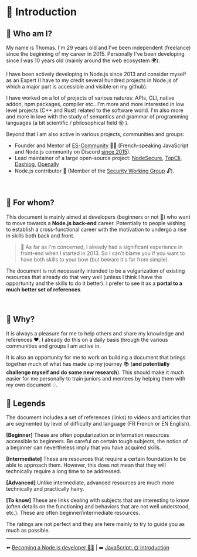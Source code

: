 # 👋 Introduction

## 👀 Who am I?

My name is Thomas. I'm 29 years old and I've been independent (freelance) since the beginning of my career in 2015. Personally I've been developing since I was 10 years old (mainly around the web ecosystem 🌍).

I have been actively developing in Node.js since 2013 and consider myself as an Expert (I have to my credit several hundred projects in Node.js of which a major part is accessible and visible on my github).

I have worked on a lot of projects of various natures: APIs, CLI, native addon, npm packages, compiler etc.. I'm more and more interested in low level projects (C++ and Rust) related to the software world. I'm also more and more in love with the study of semantics and grammar of programming languages (a bit scientific / philosophical field 😵 ).

Beyond that I am also active in various projects, communities and groups:

- Founder and Mentor of [ES-Community](https://github.com/ES-Community) 💪🚀 (French-speaking JavaScript and Node.js community on Discord [since 2015](https://dev.to/fraxken/communaute-javascript-es-community-4nm3)).
- Lead maintainer of a large open-source project: [NodeSecure](https://github.com/NodeSecure), [TopCli](https://github.com/TopCli), [Dashlog](https://github.com/Dashlog), [Openally](https://github.com/Openally)
- Node.js contributor 🐢 (Member of the [Security Working Group](https://github.com/nodejs/security-wg) 🔓).

&nbsp;
## 👊 For whom?

This document is mainly aimed at developers (beginners or not 🐣) who want to move towards a **Node.js back-end** career. Potentially to people wishing to establish a cross-functional career with the motivation to undergo a rise in skills both back and front.

> 👀 As far as I'm concerned, I already had a significant experience in front-end when I started in 2013. So I can't blame you if you want to have both skills to your bow (but beware it's far from simple).


The document is not necessarily intended to be a vulgarization of existing resources that already do that very well (unless I think I have the opportunity and the skills to do it better). I prefer to see it as a **portal to a much better set of references**.

&nbsp;
## 💬 Why?

It is always a pleasure for me to help others and share my knowledge and references ❤️. I already do this on a daily basis through the various communities and groups I am active in.

It is also an opportunity for me to work on building a document that brings together much of what has made up my journey 📚 (**and potentially challenge myself and do some new research**). This should make it much easier for me personally to train juniors and mentees by helping them with my own document 💡.

## 📌 Legends

The document includes a set of references (links) to videos and articles that are segmented by level of difficulty and language (FR French or EN English). 

**[Beginner]**
These are often popularization or information resources accessible to beginners. Be careful on certain tough subjects, the notion of a beginner can nevertheless imply that you have acquired skills.

**[Intermediate]**
These are resources that require a certain foundation to be able to approach them. However, this does not mean that they will technically require a long time to be addressed.

**[Advanced]**
Unlike intermediate, advanced resources are much more technically and practically hairy.

**[To know]**
These are links dealing with subjects that are interesting to know (often details on the functioning and behaviors that are not well understood, etc.). These are often beginner/intermediate resources.

The ratings are not perfect and they are here mainly to try to guide you as much as possible.

---

⬅️ [Becoming a Node.js developer 🐢🚀](../../README.md) |
➡️ [JavaScript: 🌞 Introduction](./../2-javascript/1-introduction.md)
